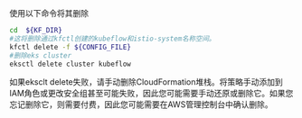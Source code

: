使用以下命令将其删除

```bash
cd  ${KF_DIR} 
#这将删除通过kfctl创建的kubeflow和istio-system名称空间。
kfctl delete -f ${CONFIG_FILE} 
#删除eks cluster
eksctl delete cluster kubeflow
```

如果eksclt delete失败，请手动删除CloudFormation堆栈。将策略手动添加到IAM角色或更改安全组甚至可能失败，因此您可能需要手动还原或删除它。如果您忘记删除它，则需要付费，因此您可能需要在AWS管理控制台中确认删除。